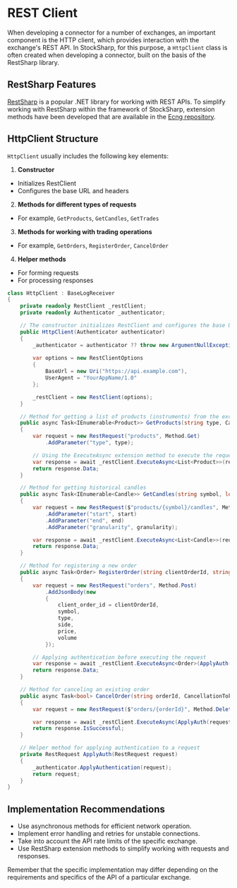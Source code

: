 # REST Client

When developing a connector for a number of exchanges, an important component is the HTTP client, which provides interaction with the exchange's REST API. In StockSharp, for this purpose, a `HttpClient` class is often created when developing a connector, built on the basis of the RestSharp library.

## RestSharp Features

[RestSharp](https://www.nuget.org/packages/RestSharp) is a popular .NET library for working with REST APIs. To simplify working with RestSharp within the framework of StockSharp, extension methods have been developed that are available in the [Ecng repository](https://github.com/StockSharp/Ecng/blob/master/Net.SocketIO/RestSharpHelper.cs).

## HttpClient Structure

`HttpClient` usually includes the following key elements:

1. **Constructor**
  - Initializes RestClient
  - Configures the base URL and headers

2. **Methods for different types of requests**
  - For example, `GetProducts`, `GetCandles`, `GetTrades`

3. **Methods for working with trading operations**
  - For example, `GetOrders`, `RegisterOrder`, `CancelOrder`

4. **Helper methods**
  - For forming requests
  - For processing responses

```cs
class HttpClient : BaseLogReceiver
{
	private readonly RestClient _restClient;
	private readonly Authenticator _authenticator;

	// The constructor initializes RestClient and configures the base URL
	public HttpClient(Authenticator authenticator)
	{
		_authenticator = authenticator ?? throw new ArgumentNullException(nameof(authenticator));
		
		var options = new RestClientOptions
		{
			BaseUrl = new Uri("https://api.example.com"),
			UserAgent = "YourAppName/1.0"
		};

		_restClient = new RestClient(options);
	}

	// Method for getting a list of products (instruments) from the exchange
	public async Task<IEnumerable<Product>> GetProducts(string type, CancellationToken cancellationToken)
	{
		var request = new RestRequest("products", Method.Get)
			.AddParameter("type", type);

		// Using the ExecuteAsync extension method to execute the request
		var response = await _restClient.ExecuteAsync<List<Product>>(request, cancellationToken);
		return response.Data;
	}

	// Method for getting historical candles
	public async Task<IEnumerable<Candle>> GetCandles(string symbol, long start, long end, string granularity, CancellationToken cancellationToken)
	{
		var request = new RestRequest($"products/{symbol}/candles", Method.Get)
			.AddParameter("start", start)
			.AddParameter("end", end)
			.AddParameter("granularity", granularity);

		var response = await _restClient.ExecuteAsync<List<Candle>>(request, cancellationToken);
		return response.Data;
	}

	// Method for registering a new order
	public async Task<Order> RegisterOrder(string clientOrderId, string symbol, string type, string side, decimal? price, decimal volume, CancellationToken cancellationToken)
	{
		var request = new RestRequest("orders", Method.Post)
			.AddJsonBody(new
			{
				client_order_id = clientOrderId,
				symbol,
				type,
				side,
				price,
				volume
			});

		// Applying authentication before executing the request
		var response = await _restClient.ExecuteAsync<Order>(ApplyAuth(request), cancellationToken);
		return response.Data;
	}

	// Method for canceling an existing order
	public async Task<bool> CancelOrder(string orderId, CancellationToken cancellationToken)
	{
		var request = new RestRequest($"orders/{orderId}", Method.Delete);

		var response = await _restClient.ExecuteAsync(ApplyAuth(request), cancellationToken);
		return response.IsSuccessful;
	}

	// Helper method for applying authentication to a request
	private RestRequest ApplyAuth(RestRequest request)
	{
		_authenticator.ApplyAuthentication(request);
		return request;
	}
}
```

## Implementation Recommendations

- Use asynchronous methods for efficient network operation.
- Implement error handling and retries for unstable connections.
- Take into account the API rate limits of the specific exchange.
- Use RestSharp extension methods to simplify working with requests and responses.

Remember that the specific implementation may differ depending on the requirements and specifics of the API of a particular exchange.
